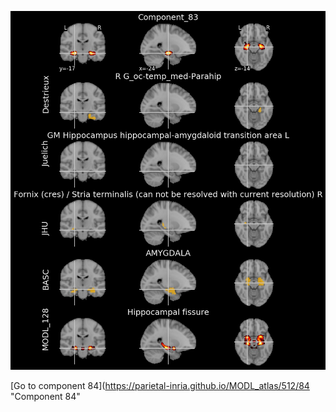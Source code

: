 


![83](preliminary/83.jpg "Component 83")

[Go to component 84](https://parietal-inria.github.io/MODL_atlas/512/84 "Component 84"